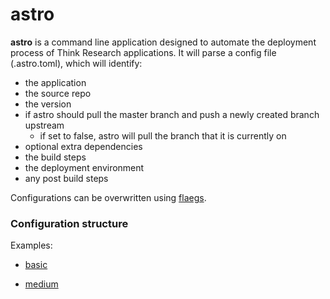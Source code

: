 # astro

**astro** is a command line application designed to automate the deployment process of Think Research applications. It will parse a config file (.astro.toml), which will identify:

  - the application
  - the source repo
  - the version
  - if astro should pull the master branch and push a newly created branch upstream
    - if set to false, astro will pull the branch that it is currently on
  - optional extra dependencies
  - the build steps
  - the deployment environment
  - any post build steps

Configurations can be overwritten using [flaegs](https://github.com/containous/flaeg).

### Configuration structure

Examples:
  - [basic](examples/basic_example.toml)
  
  - [medium](examples/medium_example.toml)
